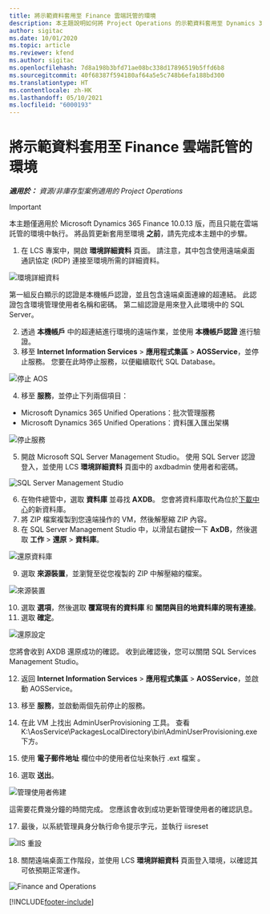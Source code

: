 ```yaml
---
title: 將示範資料套用至 Finance 雲端託管的環境
description: 本主題說明如何將 Project Operations 的示範資料套用至 Dynamics 365 Finance 雲端託管的環境。
author: sigitac
ms.date: 10/01/2020
ms.topic: article
ms.reviewer: kfend
ms.author: sigitac
ms.openlocfilehash: 7d8a198b3bfd71ae08bc338d17896519b5ffd6b8
ms.sourcegitcommit: 40f68387f594180af64a5e5c748b6efa188bd300
ms.translationtype: HT
ms.contentlocale: zh-HK
ms.lasthandoff: 05/10/2021
ms.locfileid: "6000193"
---
```

# <a name="apply-demo-data-to-a-finance-cloud-hosted-environment"></a>將示範資料套用至 Finance 雲端託管的環境

_**適用於：** 資源/非庫存型案例適用的 Project Operations_

> [!IMPORTANT]
> 本主題僅適用於 Microsoft Dynamics 365 Finance 10.0.13 版，而且只能在雲端託管的環境中執行。 將品質更新套用至環境 **之前**，請先完成本主題中的步驟。

1. 在 LCS 專案中，開啟 **環境詳細資料** 頁面。 請注意，其中包含使用遠端桌面通訊協定 (RDP) 連接至環境所需的詳細資料。

![ 環境詳細資料](./media/1EnvironmentDetails.png)

第一組反白顯示的認證是本機帳戶認證，並且包含遠端桌面連線的超連結。 此認證包含環境管理使用者名稱和密碼。 第二組認證是用來登入此環境中的 SQL Server。

2. 透過 **本機帳戶** 中的超連結進行環境的遠端作業，並使用 **本機帳戶認證** 進行驗證。
3. 移至 **Internet Information Services** > **應用程式集區** > **AOSService**，並停止服務。 您要在此時停止服務，以便繼續取代 SQL Database。

![停止 AOS](./media/2StopAOS.png)

4. 移至 **服務**，並停止下列兩個項目：

- Microsoft Dynamics 365 Unified Operations：批次管理服務
- Microsoft Dynamics 365 Unified Operations：資料匯入匯出架構

![停止服務](./media/3StopServices.png)

5. 開啟 Microsoft SQL Server Management Studio。 使用 SQL Server 認證登入，並使用 LCS **環境詳細資料** 頁面中的 axdbadmin 使用者和密碼。

![SQL Server Management Studio](./media/4SSMS.png)

6. 在物件總管中，選取 **資料庫** 並尋找 **AXDB**。 您會將資料庫取代為位於[下載中心](https://download.microsoft.com/download/1/a/3/1a314bd2-b082-4a87-abdc-1ba26c92b63d/ProjOpsDemoDataFOGARelease.zip)的新資料庫。 
7. 將 ZIP 檔案複製到您遠端操作的 VM，然後解壓縮 ZIP 內容。
8. 在 SQL Server Management Studio 中，以滑鼠右鍵按一下 **AxDB**，然後選取 **工作** > **還原** > **資料庫**。

![還原資料庫](./media/5RestoreDatabase.png)

9. 選取 **來源裝置**，並瀏覽至從您複製的 ZIP 中解壓縮的檔案。

![來源裝置](./media/6SourceDevice.png)

10. 選取 **選項**，然後選取 **覆寫現有的資料庫** 和 **關閉與目的地資料庫的現有連接**。 
11. 選取 **確定**。

![還原設定](./media/7RestoreSetting.png)

您將會收到 AXDB 還原成功的確認。 收到此確認後，您可以關閉 SQL Services Management Studio。

12. 返回 **Internet Information Services** > **應用程式集區** > **AOSService**，並啟動 AOSService。
13. 移至 **服務**，並啟動兩個先前停止的服務。

14. 在此 VM 上找出 AdminUserProvisioning 工具。 查看 K:\AosService\PackagesLocalDirectory\bin\AdminUserProvisioning.exe 下方。
15. 使用 **電子郵件地址** 欄位中的使用者位址來執行 .ext 檔案 。 
16. 選取 **送出**。

![管理使用者佈建](./media/8AdminUserProvisioning.png)

這需要花費幾分鐘的時間完成。 您應該會收到成功更新管理使用者的確認訊息。

17. 最後，以系統管理員身分執行命令提示字元，並執行 iisreset

![IIS 重設](./media/9IISReset.png)

18. 關閉遠端桌面工作階段，並使用 LCS **環境詳細資料** 頁面登入環境，以確認其可依預期正常運作。

![Finance and Operations](./media/10FinanceAndOperations.png)


[!INCLUDE[footer-include](../includes/footer-banner.md)]